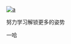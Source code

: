 [![a](https://github.com/xhtdevila/My-Blog/blob/master/read.png)](https://www.youtube.com)

努力学习解锁更多的姿势


一哈
